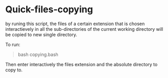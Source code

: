 # Quick-files-copying
by runing this script, the files of a certain extension that is chosen interactievely in all the sub-directories
of the current working directory will be copied to new single directory.

To run:
> bash copying.bash

Then enter interactively the files extension and the absolute directory to copy to.
